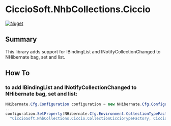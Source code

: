 # CiccioSoft.NhbCollections.Ciccio
[![Nuget](https://img.shields.io/nuget/v/CiccioSoft.NhbCollections)](https://www.nuget.org/packages/CiccioSoft.NhbCollections/)


## Summary
This library adds support for IBindingList and INotifyCollectionChanged to NHibernate bag, set and list.


## How To

### to add IBindingList and INotifyCollectionChanged to NHibernate bag, set and list:
```csharp
NHibernate.Cfg.Configuration configuration = new NHibernate.Cfg.Configuration();
...
configuration.SetProperty(NHibernate.Cfg.Environment.CollectionTypeFactoryClass, 
  "CiccioSoft.NhbCollections.Ciccio.CollectionCiccioTypeFactory, CiccioSoft.NhbCollections.Ciccio");
```

